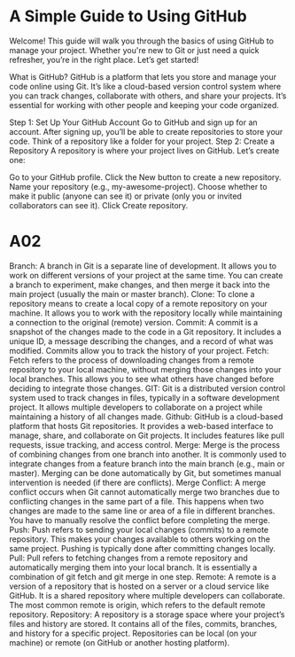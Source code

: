 # A Simple Guide to Using GitHub
Welcome! This guide will walk you through the basics of using GitHub to manage your project. Whether you're new to Git or just need a quick refresher, you’re in the right place. Let’s get started!

What is GitHub?
GitHub is a platform that lets you store and manage your code online using Git. It’s like a cloud-based version control system where you can track changes, collaborate with others, and share your projects. It’s essential for working with other people and keeping your code organized.

Step 1: Set Up Your GitHub Account
Go to GitHub and sign up for an account.
After signing up, you’ll be able to create repositories to store your code. Think of a repository like a folder for your project.
Step 2: Create a Repository
A repository is where your project lives on GitHub. Let’s create one:

Go to your GitHub profile.
Click the New button to create a new repository.
Name your repository (e.g., my-awesome-project).
Choose whether to make it public (anyone can see it) or private (only you or invited collaborators can see it).
Click Create repository.


# A02
Branch: A branch in Git is a separate line of development. It allows you to work on different versions of your project at the same time. You can create a branch to experiment, make changes, and then merge it back into the main project (usually the main or master branch).
Clone: To clone a repository means to create a local copy of a remote repository on your machine. It allows you to work with the repository locally while maintaining a connection to the original (remote) version.
Commit: A commit is a snapshot of the changes made to the code in a Git repository. It includes a unique ID, a message describing the changes, and a record of what was modified. Commits allow you to track the history of your project.
Fetch: Fetch refers to the process of downloading changes from a remote repository to your local machine, without merging those changes into your local branches. This allows you to see what others have changed before deciding to integrate those changes.
GIT: Git is a distributed version control system used to track changes in files, typically in a software development project. It allows multiple developers to collaborate on a project while maintaining a history of all changes made.
Github: GitHub is a cloud-based platform that hosts Git repositories. It provides a web-based interface to manage, share, and collaborate on Git projects. It includes features like pull requests, issue tracking, and access control.
Merge: Merge is the process of combining changes from one branch into another. It is commonly used to integrate changes from a feature branch into the main branch (e.g., main or master). Merging can be done automatically by Git, but sometimes manual intervention is needed (if there are conflicts).
Merge Conflict: A merge conflict occurs when Git cannot automatically merge two branches due to conflicting changes in the same part of a file. This happens when two changes are made to the same line or area of a file in different branches. You have to manually resolve the conflict before completing the merge.
Push: Push refers to sending your local changes (commits) to a remote repository. This makes your changes available to others working on the same project. Pushing is typically done after committing changes locally.
Pull: Pull refers to fetching changes from a remote repository and automatically merging them into your local branch. It is essentially a combination of git fetch and git merge in one step.
Remote: A remote is a version of a repository that is hosted on a server or a cloud service like GitHub. It is a shared repository where multiple developers can collaborate. The most common remote is origin, which refers to the default remote repository.
Repository: A repository is a storage space where your project’s files and history are stored. It contains all of the files, commits, branches, and history for a specific project. Repositories can be local (on your machine) or remote (on GitHub or another hosting platform).    
